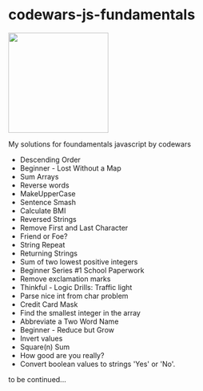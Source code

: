 # codewars-js-fundamentals

<img src="https://www.codewars.com/packs/assets/logo.61192cf7.svg" width="200"/>

My solutions for foundamentals javascript by codewars

- Descending Order
- Beginner - Lost Without a Map
- Sum Arrays
- Reverse words
- MakeUpperCase
- Sentence Smash
- Calculate BMI
- Reversed Strings
- Remove First and Last Character
- Friend or Foe?
- String Repeat
- Returning Strings
- Sum of two lowest positive integers
- Beginner Series #1 School Paperwork
- Remove exclamation marks
- Thinkful - Logic Drills: Traffic light
- Parse nice int from char problem
- Credit Card Mask
- Find the smallest integer in the array
- Abbreviate a Two Word Name
- Beginner - Reduce but Grow
- Invert values
- Square(n) Sum
- How good are you really?
- Convert boolean values to strings 'Yes' or 'No'.

to be continued...
